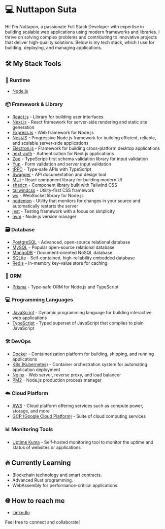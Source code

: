 # 💻 Nuttapon Suta

Hi! I'm Nuttapon, a passionate Full Stack Developer with expertise in building scalable web applications using modern frameworks and libraries. I thrive on solving complex problems and contributing to innovative projects that deliver high-quality solutions. Below is my tech stack, which I use for building, deploying, and managing applications.

## 🛠️ My Stack Tools

### 🔄 Runtime

- [Node.js](https://nodejs.org/en)

### 📦 Framework & Library

- [React.js](https://react.dev/) - Library for building user interfaces
- [Next.js](https://nextjs.org/) - React framework for server-side rendering and static site generation
- [Express.js](https://expressjs.com/) - Web framework for Node.js
- [NestJS](https://nestjs.com/) - Progressive Node.js framework for building efficient, reliable, and scalable server-side applications
- [Electron.js](https://www.electronjs.org/) - Framework for building cross-platform desktop applications
- [next-auth](https://next-auth.js.org/) - Authentication for Next.js applications
- [Zod](https://zod.dev/) - TypeScript-first schema validation library for input validation
- [Yup](https://github.com/jquense/yup) - Form validation and server input validation
- [tRPC](https://trpc.io/) - Type-safe APIs with TypeScript
- [Swagger](https://swagger.io/) - API documentation and design tool
- [MUI](https://mui.com/) - React component library for building modern UI
- [shadcn](https://ui.shadcn.com/) - Component library built with Tailwind CSS
- [tailwindcss](https://tailwindcss.com/) - Utility-first CSS framework
- [ws](https://github.com/websockets/ws) - WebSocket library for Node.js
- [nodemon](https://nodemon.io/) - Utility that monitors for changes in your source and automatically restarts the server
- [jest](https://jestjs.io/) - Testing framework with a focus on simplicity
- [nvm](https://github.com/nvm-sh/nvm) - Node.js version manager

### 🗃️ Database

- [PostgreSQL](https://www.postgresql.org/) - Advanced, open-source relational database
- [MySQL](https://www.mysql.com/) - Popular open-source relational database
- [MongoDB](https://www.mongodb.com/) - Document-oriented NoSQL database
- [SQLite](https://www.sqlite.org/) - Self-contained, high-reliability embedded database
- [Redis](https://redis.io/) - In-memory key-value store for caching

### 🔧 ORM

- [Prisma](https://www.prisma.io/) - Type-safe ORM for Node.js and TypeScript

### 💻 Programming Languages

- [JavaScript](https://developer.mozilla.org/en-US/docs/Web/JavaScript) - Dynamic programming language for building interactive web applications
- [TypeScript](https://www.typescriptlang.org/) - Typed superset of JavaScript that compiles to plain JavaScript

### 🛠️ DevOps

- [Docker](https://www.docker.com/) - Containerization platform for building, shipping, and running applications
- [K8s (Kubernetes)](https://kubernetes.io/) - Container orchestration system for automating application deployment
- [Nginx](https://nginx.org/en/) - Web server, reverse proxy, and load balancer
- [PM2](https://pm2.keymetrics.io/) - Node.js production process manager

### ☁️ Cloud Platform

- [AWS](https://aws.amazon.com/) - Cloud platform offering services such as compute power, storage, and more
- [GCP (Google Cloud Platform)](https://cloud.google.com/) - Suite of cloud computing services

### 📊 Monitoring Tools

- [Uptime Kuma](https://github.com/louislam/uptime-kuma) - Self-hosted monitoring tool to monitor the uptime and status of websites or applications

## 🔥 Currently Learning
- Blockchain technology and smart contracts.
- Advanced Rust programming.
- WebAssembly for performance-critical applications.

## 🌐 How to reach me
- [LinkedIn](https://www.linkedin.com/in/chil-goe-1044a6303/)

Feel free to connect and collaborate!
